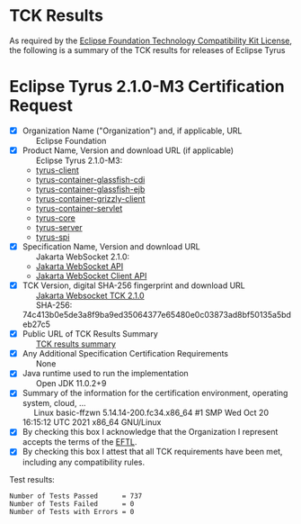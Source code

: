 TCK Results
===========

 As required by the
[Eclipse Foundation Technology Compatibility Kit License](https://www.eclipse.org/legal/tck.php),
the following is a summary of the TCK results for releases of Eclipse Tyrus

 # Eclipse Tyrus 2.1.0-M3 Certification Request

 - [x] Organization Name ("Organization") and, if applicable, URL<br/>
 &nbsp;&nbsp;&nbsp;&nbsp;&nbsp; Eclipse Foundation
 - [x] Product Name, Version and download URL (if applicable)<br/>
&nbsp;&nbsp;&nbsp;&nbsp;&nbsp; Eclipse Tyrus 2.1.0-M3:
   * [tyrus-client](https://jakarta.oss.sonatype.org/content/repositories/staging/org/glassfish/tyrus/tyrus-client/2.1.0-M3/tyrus-client-2.1.0-M3.jar)
   * [tyrus-container-glassfish-cdi](https://jakarta.oss.sonatype.org/content/repositories/staging/org/glassfish/tyrus/tyrus-container-glassfish-cdi/2.1.0-M3/tyrus-container-glassfish-cdi-2.1.0-M3.jar)
   * [tyrus-container-glassfish-ejb](https://jakarta.oss.sonatype.org/content/repositories/staging/org/glassfish/tyrus/tyrus-container-glassfish-ejb/2.1.0-M3/tyrus-container-glassfish-ejb-2.1.0-M3.jar)
   * [tyrus-container-grizzly-client](https://jakarta.oss.sonatype.org/content/repositories/staging/org/glassfish/tyrus/tyrus-container-grizzly-client/2.1.0-M3/tyrus-container-grizzly-client-2.1.0-M3.jar)
   * [tyrus-container-servlet](https://jakarta.oss.sonatype.org/content/repositories/staging/org/glassfish/tyrus/tyrus-container-servlet/2.1.0-M3/tyrus-container-servlet-2.1.0-M3.jar)
   * [tyrus-core](https://jakarta.oss.sonatype.org/content/repositories/staging/org/glassfish/tyrus/tyrus-core/2.1.0-M3/tyrus-core-2.1.0-M3.jar)
   * [tyrus-server](https://jakarta.oss.sonatype.org/content/repositories/staging/org/glassfish/tyrus/tyrus-server/2.1.0-M3/tyrus-server-2.1.0-M3.jar)
   * [tyrus-spi](https://jakarta.oss.sonatype.org/content/repositories/staging/org/glassfish/tyrus/tyrus-spi/2.1.0-M3/tyrus-spi-2.1.0-M3.jar)
- [x] Specification Name, Version and download URL<br/>
 &nbsp;&nbsp;&nbsp;&nbsp;&nbsp; Jakarta WebSocket 2.1.0:
   * [Jakarta WebSocket API](https://jakarta.oss.sonatype.org/content/repositories/staging/jakarta/websocket/jakarta.websocket-api/2.1.0/jakarta.websocket-api-2.1.0.jar)
   * [Jakarta WebSocket Client API](https://jakarta.oss.sonatype.org/content/repositories/staging/jakarta/websocket/jakarta.websocket-client-api/2.1.0/jakarta.websocket-client-api-2.1.0.jar)
- [x] TCK Version, digital SHA-256 fingerprint and download URL<br/>
 &nbsp;&nbsp;&nbsp;&nbsp;&nbsp; [Jakarta Websocket TCK 2.1.0](https://download.eclipse.org/ee4j/jakartaee-tck/jakartaee10/promoted/eftl/jakarta-websocket-tck-2.1.0.zip)<br/>
 &nbsp;&nbsp;&nbsp;&nbsp;&nbsp; SHA-256: 74c413b0e5de3a8f9ba9ed35064377e65480e0c03873ad8bf50135a5bdeb27c5
- [x] Public URL of TCK Results Summary<br/>
 &nbsp;&nbsp;&nbsp;&nbsp;&nbsp; [TCK results summary](https://eclipse-ee4j.github.io/tyrus/tck/eclipse-tyrus-2.1.0-M3-summary)
- [x] Any Additional Specification Certification Requirements<br/>
&nbsp;&nbsp;&nbsp;&nbsp;&nbsp; None
- [x] Java runtime used to run the implementation<br/>
&nbsp;&nbsp;&nbsp;&nbsp;&nbsp; Open JDK 11.0.2+9
- [x] Summary of the information for the certification environment, operating system, cloud, ...<br/>
&nbsp;&nbsp;&nbsp;&nbsp;&nbsp;Linux basic-ffzwn 5.14.14-200.fc34.x86_64 #1 SMP Wed Oct 20 16:15:12 UTC 2021 x86_64 GNU/Linux
- [x] By checking this box I acknowledge that the Organization I represent accepts the terms of the [EFTL](https://www.eclipse.org/legal/tck.php).
- [x] By checking this box I attest that all TCK requirements have been met, including any compatibility rules.

 Test results:

 ```
Number of Tests Passed      = 737
Number of Tests Failed      = 0
Number of Tests with Errors = 0
```
